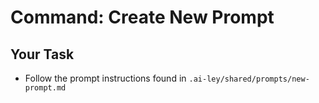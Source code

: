 # Command: Create New Prompt

## Your Task

- Follow the prompt instructions found in `.ai-ley/shared/prompts/new-prompt.md`
